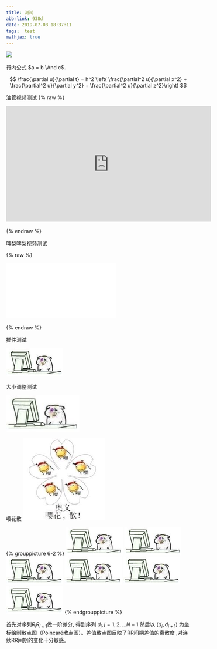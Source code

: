 ```yaml
---
title: 测试
abbrlink: 938d
date: 2019-07-08 18:37:11
tags:  test
mathjax: true
---
```


<img width=200 src="https://raw.githubusercontent.com/Archaeoraptor/image_resources/ImageofBlog/ripper%20shark1s.jpg"/>
<!-- more -->

行内公式 $a = b \And c$.

$$
\frac{\partial u}{\partial t}
= h^2 \left( \frac{\partial^2 u}{\partial x^2} +
\frac{\partial^2 u}{\partial y^2} +
\frac{\partial^2 u}{\partial z^2}\right)
$$

油管视频测试
{% raw %}

<iframe width="560" height="315" src="https://www.youtube.com/embed/UnnvhiD-HPA" frameborder="0" allow="accelerometer; autoplay; encrypted-media; gyroscope; picture-in-picture" allowfullscreen></iframe>

{% endraw %}

啤梨啤梨视频测试

{% raw %}

<iframe src="//player.bilibili.com/player.html?aid=1085694&cid=1569276&page=1" scrolling="no" border="0" frameborder="no" framespacing="0" allowfullscreen="true"> </iframe>

{% endraw %}

插件测试

![測試](测试/emmm.jpg)

大小调整测试

<img width=200 src="测试/emmm.jpg"/>

嘤花散
![測試](测试/yinghua.jfif)

{% grouppicture 6-2 %}
  ![測試](测试/emmm.jpg)
  ![測試](测试/emmm.jpg)
  ![測試](测试/emmm.jpg)
  ![測試](测试/emmm.jpg)
  ![測試](测试/emmm.jpg)
  ![測試](测试/emmm.jpg)
{% endgrouppicture %}

首先对序列$R_iR_{i\times1}$做一阶差分, 得到序列 $d_j,j=1,2,\dots N-1$ 然后以 $(d_j, d_{j+1})$ 为坐标绘制散点图（Poincaré散点图）。差值散点图反映了RR间期差值的离散度 ,对连续RR间期的变化十分敏感。
